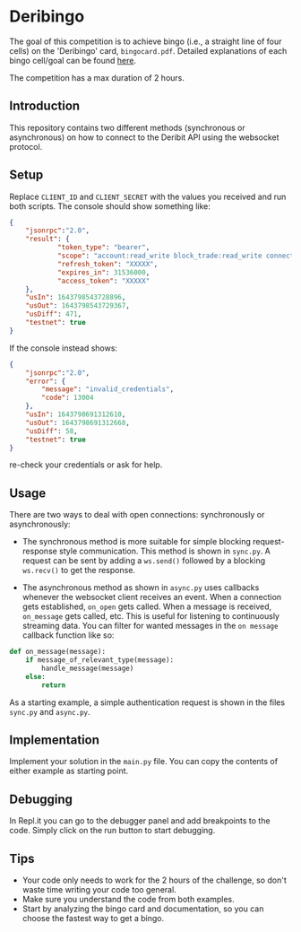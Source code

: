 # Deribingo

The goal of this competition is to achieve bingo (i.e., a straight line of four cells) on the 'Deribingo' card, `bingocard.pdf`. Detailed explanations of each bingo cell/goal can be found [here](https://docs.google.com/document/d/1Oy7x9-gnVWtSWdc9Lv9OxfJLfyjU_mMeKO6PzLIrAqo/edit?usp=sharing).

The competition has a max duration of 2 hours.

## Introduction

This repository contains two different methods (synchronous or asynchronous) on how to connect to the Deribit API using the websocket protocol.

## Setup

Replace `CLIENT_ID` and `CLIENT_SECRET` with the values you received and run both scripts. The console should show something like: 
```json
{
    "jsonrpc":"2.0",
    "result": {
            "token_type": "bearer",
            "scope": "account:read_write block_trade:read_write connection custody:read_write mainaccount trade:read_write wallet:read_write",
            "refresh_token": "XXXXX",
            "expires_in": 31536000,
            "access_token": "XXXXX"
    },
    "usIn": 1643798543728896,
    "usOut": 1643798543729367,
    "usDiff": 471,
    "testnet": true
}

```
If the console instead shows:
```json
{
    "jsonrpc":"2.0",
    "error": {
        "message": "invalid_credentials",
        "code": 13004
    },
    "usIn": 1643798691312610,
    "usOut": 1643798691312668,
    "usDiff": 58, 
    "testnet": true
}
```
re-check your credentials or ask for help.

## Usage

There are two ways to deal with open connections: synchronously or asynchronously:   
- The synchronous method is more suitable for simple blocking request-response style communication. This method is shown in `sync.py`. A request can be sent by adding a `ws.send()` followed by a blocking `ws.recv()` to get the response.

- The asynchronous method as shown in `async.py` uses callbacks whenever the websocket client receives an event. When a connection gets established, `on_open` gets called. When a message is received, `on_message` gets called, etc. This is useful for listening to continuously streaming data. You can filter for wanted messages in the `on message` callback function like so:

```python
def on_message(message):
    if message_of_relevant_type(message):
        handle_message(message)
    else:
        return 
```
 
As a starting example, a simple authentication request is shown in the files `sync.py` and `async.py`.

## Implementation
Implement your solution in the `main.py` file. You can copy the contents of either example as starting point.

## Debugging

In Repl.it you can go to the debugger panel and add breakpoints to the code. Simply click on the run button to start debugging.

## Tips

- Your code only needs to work for the 2 hours of the challenge, so don't waste time writing your code too general.
- Make sure you understand the code from both examples.
- Start by analyzing the bingo card and documentation, so you can choose the fastest way to get a bingo.
